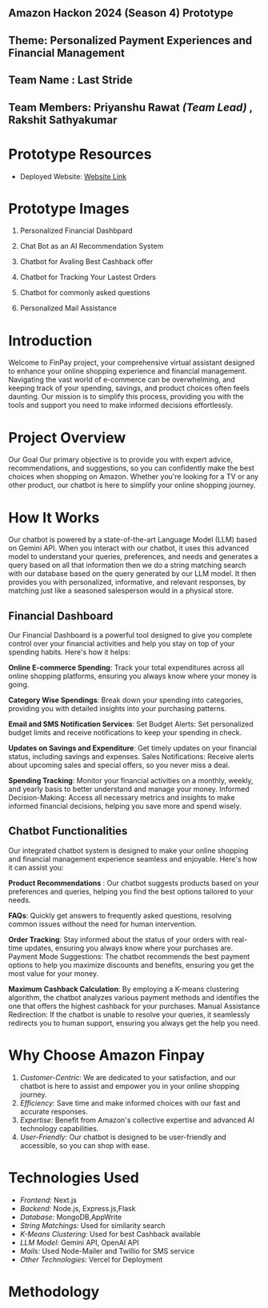 ## Amazon Hackon 2024 (Season 4) Prototype
## Theme: Personalized Payment Experiences and Financial Management

## Team Name : **Last Stride**

## Team Members:  Priyanshu Rawat *(Team Lead)* , Rakshit Sathyakumar

# Prototype Resources
- Deployed Website: [Website Link](https://fin-pay.vercel.app/)

# Prototype Images
  1. Personalized Financial Dashbpard

     

  2. Chat Bot as an AI Recommendation System
  
    
     
  3. Chatbot for Avaling Best Cashback offer

     

  4. Chatbot for Tracking Your Lastest Orders

     

  5. Chatbot for commonly asked questions

    

  5. Personalized Mail Assistance

     
  

# Introduction
Welcome to FinPay project, your comprehensive virtual assistant designed to enhance your online shopping experience and financial management. Navigating the vast world of e-commerce can be overwhelming, and keeping track of your spending, savings, and product choices often feels daunting. Our mission is to simplify this process, providing you with the tools and support you need to make informed decisions effortlessly.

# Project Overview
Our Goal
Our primary objective is to provide you with expert advice, recommendations, and suggestions, so you can confidently make the best choices when shopping on Amazon. Whether you're looking for a TV or any other product, our chatbot is here to simplify your online shopping journey.

# How It Works
Our chatbot is powered by a state-of-the-art Language Model (LLM) based on Gemini API. When you interact with our chatbot, it uses this advanced model to understand your queries, preferences, and needs and generates a query based on all that information then we do a string matching search with our database based on the query generated by our LLM model. It then provides you with personalized, informative, and relevant responses, by matching just like a seasoned salesperson would in a physical store.

## Financial Dashboard
Our Financial Dashboard is a powerful tool designed to give you complete control over your financial activities and help you stay on top of your spending habits. Here's how it helps:

**Online E-commerce Spending**: Track your total expenditures across all online shopping platforms, ensuring you always know where your money is going.

**Category Wise Spendings**: Break down your spending into categories, providing you with detailed insights into your purchasing patterns.

**Email and SMS Notification Services**:
Set Budget Alerts: Set personalized budget limits and receive notifications to keep your spending in check.

**Updates on Savings and Expenditure**: Get timely updates on your financial status, including savings and expenses.
Sales Notifications: Receive alerts about upcoming sales and special offers, so you never miss a deal.

**Spending Tracking**: Monitor your financial activities on a monthly, weekly, and yearly basis to better understand and manage your money.
Informed Decision-Making: Access all necessary metrics and insights to make informed financial decisions, helping you save more and spend wisely.

## Chatbot Functionalities

Our integrated chatbot system is designed to make your online shopping and financial management experience seamless and enjoyable. Here's how it can assist you:

**Product Recommendations** : Our chatbot suggests products based on your preferences and queries, helping you find the best options tailored to your needs.

**FAQs**: Quickly get answers to frequently asked questions, resolving common issues without the need for human intervention.

**Order Tracking**: Stay informed about the status of your orders with real-time updates, ensuring you always know where your purchases are.
Payment Mode Suggestions: The chatbot recommends the best payment options to help you maximize discounts and benefits, ensuring you get the most value for your money.

**Maximum Cashback Calculation**: By employing a K-means clustering algorithm, the chatbot analyzes various payment methods and identifies the one that offers the highest cashback for your purchases.
Manual Assistance Redirection: If the chatbot is unable to resolve your queries, it seamlessly redirects you to human support, ensuring you always get the help you need.


# Why Choose Amazon Finpay
1. *Customer-Centric:* We are dedicated to your satisfaction, and our chatbot is here to assist and empower you in your online shopping journey.
2. *Efficiency:* Save time and make informed choices with our fast and accurate responses.
3. *Expertise:* Benefit from Amazon's collective expertise and advanced AI technology capabilities.
4. *User-Friendly:* Our chatbot is designed to be user-friendly and accessible, so you can shop with ease.

# Technologies Used
- *Frontend:* Next.js
- *Backend:* Node.js, Express.js,Flask
- *Database:* MongoDB,AppWrite
- *String Matchings:* Used for similarity search
- *K-Means Clustering:* Used for best Cashback available
- *LLM Model:* Gemini API, OpenAI API
- *Mails:* Used Node-Mailer and Twillio for SMS service 
- *Other Technologies:* Vercel for Deployment

# Methodology



